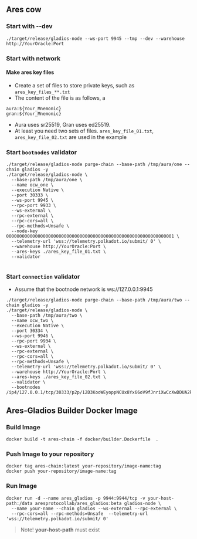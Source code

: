 ## Ares cow

### Start with --dev

```text
./target/release/gladios-node --ws-port 9945 --tmp --dev --warehouse http://YourOracle:Port
```

### Start with network

#### Make ares key files
* Create a set of files to store private keys, such as `ares_key_files_**.txt`
* The content of the file is as follows, a
```text
aura:${Your_Mnemonic}
gran:${Your_Mnemonic}
```
* Aura uses sr25519, Gran uses ed25519.
* At least you need two sets of files. `ares_key_file_01.txt`, `ares_key_file_02.txt` are used in the example

### Start `bootnodes` validator

```text
./target/release/gladios-node purge-chain --base-path /tmp/aura/one --chain gladios -y
./target/release/gladios-node \
  --base-path /tmp/aura/one \
  --name ocw_one \
  --execution Native \
  --port 30333 \
  --ws-port 9945 \
  --rpc-port 9933 \
  --ws-external \
  --rpc-external \
  --rpc-cors=all \
  --rpc-methods=Unsafe \
  --node-key 0000000000000000000000000000000000000000000000000000000000000001 \
  --telemetry-url 'wss://telemetry.polkadot.io/submit/ 0' \
  --warehouse http://YourOracle:Port \
  --ares-keys ./ares_key_file_01.txt \
  --validator
  
```

### Start `connection` validator
* Assume that the bootnode network is ws://127.0.0.1:9945
```text
./target/release/gladios-node purge-chain --base-path /tmp/aura/two --chain gladios -y
./target/release/gladios-node \
  --base-path /tmp/aura/two \
  --name ocw_two \
  --execution Native \
  --port 30334 \
  --ws-port 9946 \
  --rpc-port 9934 \
  --ws-external \
  --rpc-external \
  --rpc-cors=all \
  --rpc-methods=Unsafe \
  --telemetry-url 'wss://telemetry.polkadot.io/submit/ 0' \
  --warehouse http://YourOracle:Port \
  --ares-keys ./ares_key_file_02.txt \
  --validator \
  --bootnodes /ip4/127.0.0.1/tcp/30333/p2p/12D3KooWEyoppNCUx8Yx66oV9fJnriXwCcXwDDUA2kj6vnc6iDEp
```

## Ares-Gladios Builder Docker Image
### Build Image
```shell
docker build -t ares-chain -f docker/builder.Dockerfile  .
```

### Push Image to your repository
```shell
docker tag ares-chain:latest your-repository/image-name:tag
docker push your-repository/image-name:tag
```

### Run Image
```shell
docker run -d --name ares_gladios -p 9944:9944/tcp -v your-host-path:/data aresprotocollab/ares_gladios:beta gladios-node \
  --name your-name --chain gladios --ws-external --rpc-external \
  --rpc-cors=all --rpc-methods=Unsafe  --telemetry-url 'wss://telemetry.polkadot.io/submit/ 0'
```
> Note! 
> **your-host-path** must exist

